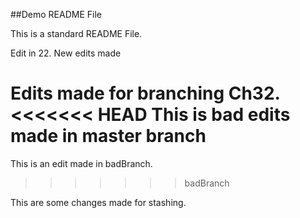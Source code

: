 ##Demo README File


This is a standard README File. 

Edit in 22.
New edits made

Edits made for branching Ch32.
<<<<<<< HEAD
This is bad edits made in master branch
=======

This is an edit made in badBranch. 
>>>>>>> badBranch

This are some changes made for stashing. 